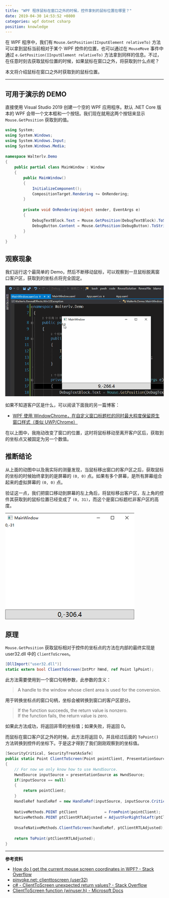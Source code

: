 ```yaml
---
title: "WPF 程序鼠标在窗口之外的时候，控件拿到的鼠标位置在哪里？"
date: 2019-04-30 14:53:52 +0800
categories: wpf dotnet csharp
position: knowledge
---
```


在 WPF 程序中，我们有 `Mouse.GetPosition(IInputElement relativeTo)` 方法可以拿到鼠标当前相对于某个 WPF 控件的位置，也可以通过在 `MouseMove` 事件中通过 `e.GetPosition(IInputElement relativeTo)` 方法拿到同样的信息。不过，在任意时刻去获取鼠标位置的时候，如果鼠标在窗口之外，将获取到什么点呢？

本文将介绍鼠标在窗口之外时获取到的鼠标位置。

---

<div id="toc"></div>

## 可用于演示的 DEMO 

直接使用 Visual Studio 2019 创建一个空的 WPF 应用程序。默认 .NET Core 版本的 WPF 会带一个文本框和一个按钮。我们现在就用这两个按钮来显示 `Mouse.GetPosition` 获取到的值。

```csharp
using System;
using System.Windows;
using System.Windows.Input;
using System.Windows.Media;

namespace Walterlv.Demo
{
    public partial class MainWindow : Window
    {
        public MainWindow()
        {
            InitializeComponent();
            CompositionTarget.Rendering += OnRendering; 
        }

        private void OnRendering(object sender, EventArgs e)
        {
            DebugTextBlock.Text = Mouse.GetPosition(DebugTextBlock).ToString();
            DebugButton.Content = Mouse.GetPosition(DebugButton).ToString();
        }
    }
}
```

## 观察现象

我们运行这个最简单的 Demo，然后不断移动鼠标，可以观察到一旦鼠标脱离窗口客户区，获取到的坐标点将完全固定。

![鼠标在各处时获取到的点坐标](/static/posts/2019-04-30-mouse-get-position.gif)

如果不知道客户区是什么，可以阅读下面我的另一篇博客：

- [WPF 使用 WindowChrome，在自定义窗口标题栏的同时最大程度保留原生窗口样式（类似 UWP/Chrome）](/post/wpf-simulate-native-window-style-using-window-chrome)

在以上图中，我拖动改变了窗口的位置，这时将鼠标移动至离开客户区后，获取到的坐标点又被固定为另一个数值。

## 推断结论

从上面的动图中以及我实际的测量发现，当鼠标移出窗口的客户区之后，获取鼠标的坐标的时候始终拿到的是屏幕的 `(0, 0)` 点。如果有多个屏幕，是所有屏幕组合起来的虚拟屏幕的 `(0, 0)` 点。

验证这一点，我们把窗口移动到屏幕的左上角后，将鼠标移出客户区，左上角的控件其获取到的鼠标位置已经变成了 `(0, 31)`，而这个是窗口标题栏非客户区的高度。

![将窗口移至屏幕的左上角](/static/posts/2019-04-30-14-41-36.png)

## 原理

`Mouse.GetPosition` 获取鼠标相对于控件的坐标点的方法在内部的最终实现是 user32.dll 中的 `ClientToScreen`。

```csharp
[DllImport("user32.dll")]
static extern bool ClientToScreen(IntPtr hWnd, ref Point lpPoint);
```

此方法需要使用到一个窗口句柄参数，此参数的含义：

> A handle to the window whose client area is used for the conversion.

用于转换坐标点的窗口句柄，坐标会被转换到窗口的客户区部分。

> If the function succeeds, the return value is nonzero.  
> If the function fails, the return value is zero.

如果此方法成功，将返回非零的坐标值；如果失败，将返回 0。

而鼠标在窗口客户区之外的时候，此方法将返回 0，并且经过后面的 `ToPoint()` 方法转换到控件的坐标下。于是这才得到了我们刚刚观察到的坐标值。

```csharp
[SecurityCritical, SecurityTreatAsSafe]
public static Point ClientToScreen(Point pointClient, PresentationSource presentationSource)
{
    // For now we only know how to use HwndSource.
    HwndSource inputSource = presentationSource as HwndSource;
    if(inputSource == null)
    {
        return pointClient;
    }
    HandleRef handleRef = new HandleRef(inputSource, inputSource.CriticalHandle);

    NativeMethods.POINT ptClient            = FromPoint(pointClient);
    NativeMethods.POINT ptClientRTLAdjusted = AdjustForRightToLeft(ptClient, handleRef);

    UnsafeNativeMethods.ClientToScreen(handleRef, ptClientRTLAdjusted);

    return ToPoint(ptClientRTLAdjusted);
}
```

---

**参考资料**

- [How do I get the current mouse screen coordinates in WPF? - Stack Overflow](https://stackoverflow.com/a/4232281/6233938)
- [pinvoke.net: clienttoscreen (user32)](https://www.pinvoke.net/default.aspx/user32.clienttoscreen)
- [c# - ClientToScreen unexpected return values? - Stack Overflow](https://stackoverflow.com/q/34534279/6233938)
- [ClientToScreen function (winuser.h) - Microsoft Docs](https://docs.microsoft.com/en-us/windows/desktop/api/winuser/nf-winuser-clienttoscreen)

